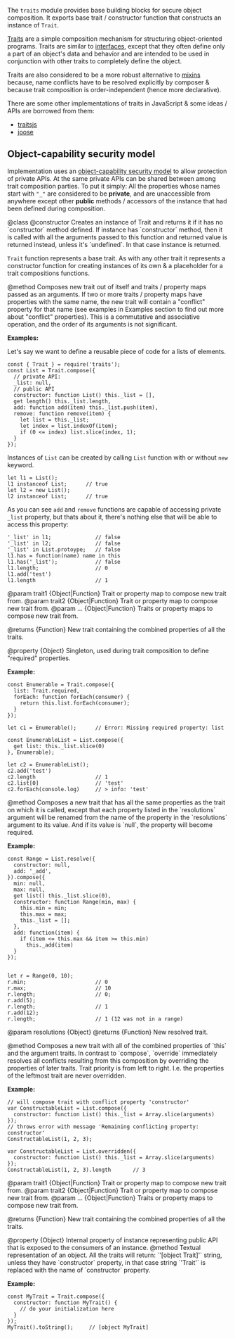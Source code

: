 <!-- contributed by Irakli Gozalishvil [gozala@mozilla.com]  -->

The `traits` module provides base building blocks for secure object
composition. It exports base trait / constructor function that
constructs an instance of `Trait`.

[Traits](http://en.wikipedia.org/wiki/Trait_%28computer_science%29) are a
simple composition mechanism for structuring object-oriented programs. Traits
are similar to
[interfaces](http://en.wikipedia.org/wiki/Interface_%28object-oriented_programming%29),
except that they often define only a part of an object's data and behavior and
are intended to be used in conjunction with other traits to completely define
the object.

Traits are also considered to be a more robust alternative to
[mixins](http://en.wikipedia.org/wiki/Mixins) because, name conflicts have to
be resolved explicitly by composer & because trait composition is
order-independent (hence more declarative).


There are some other implementations of traits in JavaScript & some ideas /
APIs are borrowed from them:

- [traitsjs](http://www.traitsjs.org/)
- [joose](http://code.google.com/p/joose-js/)

Object-capability security model
--------------------------------

Implementation uses an
[object-capability security model](http://en.wikipedia.org/wiki/Object-capability_model)
to allow protection of private APIs. At the same private APIs can be shared
between among trait composition parties. To put it simply: All the properties
whose names start with `"_"` are considered to be **private**, and are
unaccessible from anywhere except other **public** methods / accessors of the
instance that had been defined during composition.

<api name="Trait">
@class
<api name="Trait">
@constructor
Creates an instance of Trait and returns it if it has no `constructor` method
defined. If instance has `constructor` method, then it is called with all the
arguments passed to this function and returned value is returned instead,
unless it's `undefined`. In that case instance is returned.

`Trait` function represents a base trait. As with any other trait it represents
a constructor function for creating instances of its own & a placeholder
for a trait compositions functions.
</api>

<api name="compose">
@method
Composes new trait out of itself and traits / property maps passed as an
arguments. If two or more traits / property maps have properties with the same
name, the new trait will contain a "conflict" property for that name (see
examples in Examples section to find out more about "conflict" properties).
This is a commutative and associative operation, and the order of its
arguments is not significant.

**Examples:**

Let's say we want to define a reusable piece of code for a lists of elements.

    const { Trait } = require('traits');
    const List = Trait.compose({
      // private API:
      _list: null,
      // public API
      constructor: function List() this._list = [],
      get length() this._list.length,
      add: function add(item) this._list.push(item),
      remove: function remove(item) {
        let list = this._list;
        let index = list.indexOf(item);
        if (0 <= index) list.slice(index, 1);
      }
    });

Instances of `List` can be created by calling `List` function with or without
`new` keyword.

    let l1 = List();
    l1 instanceof List;      // true
    let l2 = new List();
    l2 instanceof List;      // true

As you can see `add` and `remove` functions are capable of accessing private
`_list` property, but thats about it, there's nothing else that will be able
to access this property:

    '_list' in l1;              // false
    '_list' in l2;              // false
    '_list' in List.protoype;   // false
    l1.has = function(name) name in this
    l1.has('_list');            // false
    l1.length;                  // 0
    l1.add('test')
    l1.length                   // 1

@param trait1 {Object|Function}
    Trait or property map to compose new trait from.
@param trait2 {Object|Function}
    Trait or property map to compose new trait from.
@param ... {Object|Function}
    Traits or property maps to compose new trait from.

@returns {Function}
    New trait containing the combined properties of all the traits.
</api>

<api name="required">
@property {Object}
Singleton, used during trait composition to define "required" properties.

**Example:**

    const Enumerable = Trait.compose({
      list: Trait.required,
      forEach: function forEach(consumer) {
        return this.list.forEach(consumer);
      }
    });

    let c1 = Enumerable();      // Error: Missing required property: list

    const EnumerableList = List.compose({
      get list: this._list.slice(0)
    }, Enumerable);

    let c2 = EnumerableList();
    c2.add('test')
    c2.length                   // 1
    c2.list[0]                  // 'test'
    c2.forEach(console.log)     // > info: 'test'

</api>


<api name="resolve">
@method
Composes a new trait that has all the same properties
as the trait on which it is called, except that each property listed
in the `resolutions` argument will be renamed from the name
of the  property in the `resolutions` argument to its value.
And if its value is `null`, the property will become required.

**Example:**

    const Range = List.resolve({
      constructor: null,
      add: '_add',
    }).compose({
      min: null,
      max: null,
      get list() this._list.slice(0),
      constructor: function Range(min, max) {
        this.min = min;
        this.max = max;
        this._list = [];
      },
      add: function(item) {
        if (item <= this.max && item >= this.min)
          this._add(item)
      }
    });


    let r = Range(0, 10);
    r.min;                      // 0
    r.max;                      // 10
    r.length;                   // 0;
    r.add(5);
    r.length;                   // 1
    r.add(12);
    r.length;                   // 1 (12 was not in a range)

@param resolutions {Object}
@returns {Function}
    New resolved trait.
</api>

<api name="override">
@method
Composes a new trait with all of the combined properties of `this` and the
argument traits. In contrast to `compose`, `override` immediately resolves
all conflicts resulting from this composition by overriding the properties of
later traits. Trait priority is from left to right. I.e. the properties of
the leftmost trait are never overridden.

**Example:**

    // will compose trait with conflict property 'constructor'
    var ConstructableList = List.compose({
      constructor: function List() this._list = Array.slice(arguments)
    });
    // throws error with message 'Remaining conflicting property: constructor'
    ConstructableList(1, 2, 3);

    var ConstructableList = List.overridden({
      constructor: function List() this._list = Array.slice(arguments)
    });
    ConstructableList(1, 2, 3).length       // 3

@param trait1 {Object|Function}
    Trait or property map to compose new trait from.
@param trait2 {Object|Function}
    Trait or property map to compose new trait from.
@param ... {Object|Function}
    Traits or property maps to compose new trait from.

@returns {Function}
    New trait containing the combined properties of all the traits.
</api>

<api name="_public">
@property {Object}
Internal property of instance representing public API that is exposed to the
consumers of an instance.
</api>

<api name='toString'>
@method
Textual representation of an object. All the traits will return:
`'[object Trait]'` string, unless they have `constructor` property, in that
case string `'Trait'` is replaced with the name of `constructor` property.

**Example:**

    const MyTrait = Trait.compose({
      constructor: function MyTrait() {
        // do your initialization here
      }
    });
    MyTrait().toString();     // [object MyTrait]

</api>
</api>
